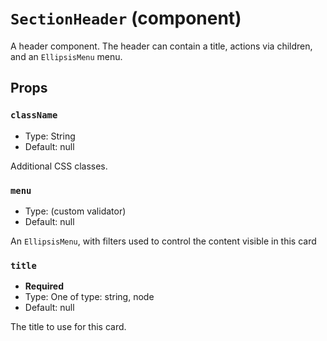 `SectionHeader` (component)
===========================

A header component. The header can contain a title, actions via children, and an `EllipsisMenu` menu.

Props
-----

### `className`

- Type: String
- Default: null

Additional CSS classes.

### `menu`

- Type: (custom validator)
- Default: null

An `EllipsisMenu`, with filters used to control the content visible in this card

### `title`

- **Required**
- Type: One of type: string, node
- Default: null

The title to use for this card.

